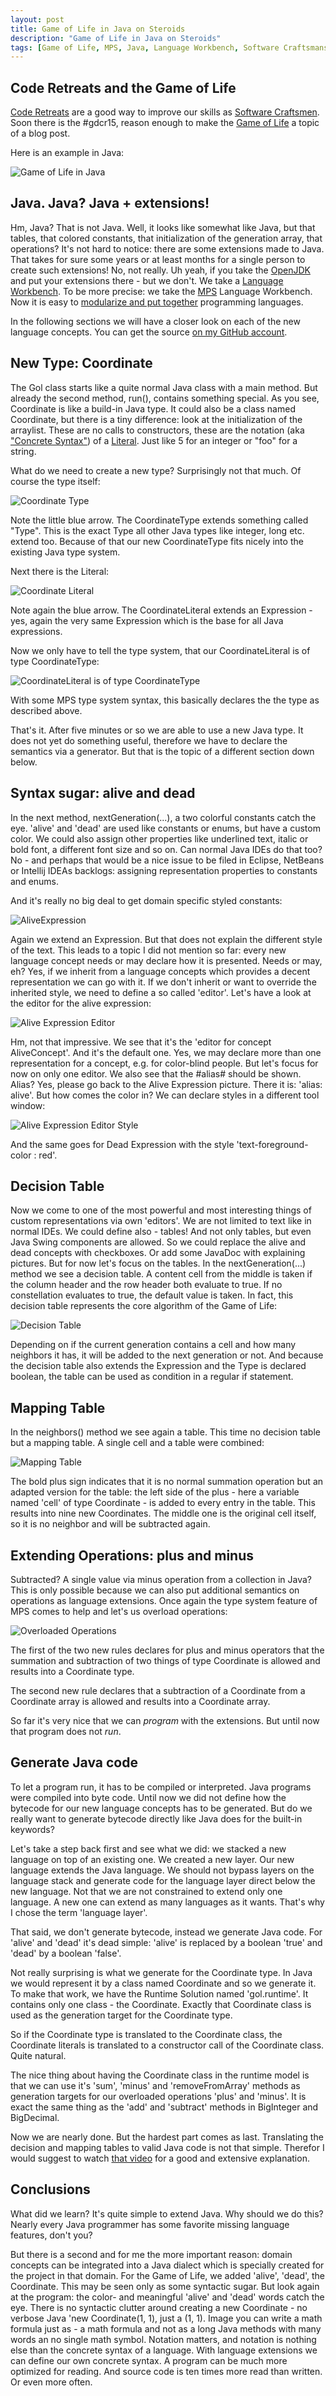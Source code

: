 ```yaml
---
layout: post
title: Game of Life in Java on Steroids
description: "Game of Life in Java on Steroids"
tags: [Game of Life, MPS, Java, Language Workbench, Software Craftsmanship]
---
```



## Code Retreats and the Game of Life
[Code Retreats](http://coderetreat.org/) are a good way to improve our skills as
[Software Craftsmen](http://manifesto.softwarecraftsmanship.org/). Soon there is
the #gdcr15, reason enough to make the [Game of Life](https://en.wikipedia.org/wiki/Conway's_Game_of_Life)
a topic of a blog post.

Here is an example in Java:

![Game of Life in Java](/images/mps-gol.png)

## Java. Java? Java + extensions!
Hm, Java? That is not Java. Well, it looks like somewhat like Java, but that
tables, that colored constants, that initialization of the generation array,
that operations? It's not hard to notice: there are some extensions made to Java.
That takes for sure some years or at least months for a single person to create
such extensions! No, not really. Uh yeah, if you take the [OpenJDK](http://openjdk.java.net/)
and put your extensions there - but we don't. We take a [Language Workbench](http://www.martinfowler.com/articles/languageWorkbench.html).
To be more precise: we take the [MPS](https://www.jetbrains.com/mps/) Language Workbench.
Now it is easy to [modularize and put together](https://www.youtube.com/watch?v=lNMRMZk8KBE) programming languages.

In the following sections we will have a closer look on each of the new language concepts.
You can get the source [on my GitHub account](https://github.com/jensnerche/mps-gol).

## New Type: Coordinate
The Gol class starts like a quite normal Java class with a main method. But already the second method, run(), 
contains something special. As you see, Coordinate is like a build-in Java type. It could also be a class named
Coordinate, but there is a tiny difference: look at the initialization of the arraylist. These are no calls to
constructors, these are the notation (aka ["Concrete Syntax"](https://en.wikipedia.org/wiki/Parse_tree)) 
of a [Literal](https://en.wikipedia.org/wiki/Literal_%28computer_programming%29). Just like 5 for an integer or
"foo" for a string.

What do we need to create a new type? Surprisingly not that much. Of course the type itself:

![Coordinate Type](/images/gol/CoordinateType.png)

Note the little blue arrow. The CoordinateType extends something called "Type". This is the exact Type all 
other Java types like integer, long etc. extend too. Because of that our new CoordinateType fits nicely into
the existing Java type system.

Next there is the Literal:

![Coordinate Literal](/images/gol/CoordinateLiteral.png)

Note again the blue arrow. The CoordinateLiteral extends an Expression - yes, again the very same Expression
which is the base for all Java expressions.

Now we only have to tell the type system, that our CoordinateLiteral is of type CoordinateType:

![CoordinateLiteral is of type CoordinateType](/images/gol/typeof_CoordinateLiteral.png)

With some MPS type system syntax, this basically declares the the type as described above.

That's it. After five minutes or so we are able to use a new Java type. It does not yet do something useful,
therefore we have to declare the semantics via a generator. But that is the topic of a different section down below.

## Syntax sugar: alive and dead
In the next method, nextGeneration(...), a two colorful constants catch the eye. 'alive' and 'dead' are used like
constants or enums, but have a custom color. We could also assign other properties like underlined text, italic or bold font,
a different font size and so on. Can normal Java IDEs do that too? No - and perhaps that would be a nice issue to be filed
in Eclipse, NetBeans or Intellij IDEAs backlogs: assigning representation properties to constants and enums.

And it's really no big deal to get domain specific styled constants:

![AliveExpression](/images/gol/AliveExpression.png)

Again we extend an Expression. But that does not explain the different style of the text. This leads to a topic 
I did not mention so far: every new language concept needs or may declare how it is presented. Needs or may, eh?
Yes, if we inherit from a language concepts which provides a decent representation we can go with it. If we don't 
inherit or want to override the inherited style, we need to define a so called 'editor'. Let's have a look at the
editor for the alive expression:

![Alive Expression Editor](/images/gol/AliveExpression_Editor.png)

Hm, not that impressive. We see that it's the 'editor for concept AliveConcept'. And it's the default one. Yes,
we may declare more than one representation for a concept, e.g. for color-blind people. But let's focus for now on
only one editor. We also see that the #alias# should be shown. Alias? Yes, please go back to the Alive Expression picture.
There it is: 'alias: alive'. But how comes the color in? We can declare styles in a different tool window:

![Alive Expression Editor Style](/images/gol/AliveExpression_Editor_Inspector.png)

And the same goes for Dead Expression with the style 'text-foreground-color : red'.

## Decision Table
Now we come to one of the most powerful and most interesting things of custom representations via own 'editors'. 
We are not limited to text like in normal IDEs. We could define also - tables! And not only tables, but even
Java Swing components are allowed. So we could replace the alive and dead concepts with checkboxes. Or add some
JavaDoc with explaining pictures. But for now let's focus on the tables. In the nextGeneration(...) method we see
a decision table. A content cell from the middle is taken if the column header and the row header both evaluate to true.
If no constellation evaluates to true, the default value is taken. In fact, this decision table represents the core
algorithm of the Game of Life:

![Decision Table](/images/gol/DecisionTable.png)

Depending on if the current generation contains a cell and how many neighbors it has, it will be added to the next
generation or not. And because the decision table also extends the Expression and the Type is declared boolean,
the table can be used as condition in a regular if statement.

## Mapping Table
In the neighbors() method we see again a table. This time no decision table but a mapping table. A single cell
and a table were combined:

![Mapping Table](/images/gol/MappingTable.png)

The bold plus sign indicates that it is no normal summation operation but an adapted version for the table: the left
side of the plus - here a variable named 'cell' of type Coordinate - is added to every entry in the table. This results
into nine new Coordinates. The middle one is the original cell itself, so it is no neighbor and will be subtracted again.

## Extending Operations: plus and minus
Subtracted? A single value via minus operation from a collection in Java? This is only possible because we can also
put additional semantics on operations as language extensions. Once again the type system feature of MPS
comes to help and let's us overload operations:

![Overloaded Operations](/images/gol/OverloadedOperations.png)

The first of the two new rules declares for plus and minus operators that the summation and subtraction of two things
of type Coordinate is allowed and results into a Coordinate type.

The second new rule declares that a subtraction of a Coordinate from a Coordinate array is allowed and results into a 
Coordinate array. 

So far it's very nice that we can *program* with the extensions. But until now that program does not *run*.

## Generate Java code
To let a program run, it has to be compiled or interpreted. Java programs were compiled into byte code. Until now
we did not define how the bytecode for our new language concepts has to be generated. But do we really want to 
generate bytecode directly like Java does for the built-in keywords?

Let's take a step back first and see what we did: we stacked a new language on top of an existing one. We created a new layer.
Our new language extends the Java language. We should not bypass layers on the language stack and generate code for
the language layer direct below the new language. Not that we are not constrained to extend only one language. A new one
can extend as many languages as it wants. That's why I chose the term 'language layer'. 

That said, we don't generate bytecode, instead we generate Java code. For 'alive' and 'dead' it's dead simple: 'alive' is
replaced by a boolean 'true' and 'dead' by a boolean 'false'.

Not really surprising is what we generate for the Coordinate type. In Java we would represent it by a class named Coordinate
and so we generate it. To make that work, we have the Runtime Solution named 'gol.runtime'. It contains only one class -
the Coordinate. Exactly that Coordinate class is used as the generation target for the Coordinate type. 

So if the Coordinate type is translated to the Coordinate class, the Coordinate literals is translated to a constructor call
of the Coordinate class. Quite natural.

The nice thing about having the Coordinate class in the runtime model is that we can use it's 'sum', 'minus' and 'removeFromArray' 
methods as generation targets for our overloaded operations 'plus' and 'minus'. It is exact the same thing as the 'add' and 'subtract'
methods in BigInteger and BigDecimal.

Now we are nearly done. But the hardest part comes as last. Translating the decision and mapping tables to valid Java code is not
that simple. Therefor I would suggest to watch [that video](https://www.youtube.com/watch?v=RpQ5JVQaJx4) for a good and extensive
explanation.


## Conclusions
What did we learn? It's quite simple to extend Java. Why should we do this? Nearly every Java programmer has some favorite missing
language features, don't you?

But there is a second and for me the more important reason: domain concepts can be integrated into a Java dialect which is 
specially created for the project in that domain. For the Game of Life, we added 'alive', 'dead', the Coordinate. This may 
be seen only as some syntactic sugar. But look again at the program: the color- and meaningful 'alive' and 'dead' words catch the eye.
There is no syntactic clutter around creating a new Coordinate - no verbose Java 'new Coordinate(1, 1), just a (1, 1). Image you
can write a math formula just as - a math formula and not as a long Java methods with many words an no single math symbol.
Notation matters, and notation is nothing else than the concrete syntax of a language. With language extensions we can define our
own concrete syntax. A program can be much more optimized for reading. And source code is ten times more read than written. 
Or even more often.
